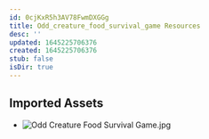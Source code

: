 ```yaml
---
id: 0cjKxR5h3AV78FwmDXGGg
title: Odd_creature_food_survival_game Resources
desc: ''
updated: 1645225706376
created: 1645225706376
stub: false
isDir: true
---
```

## Imported Assets
- ![Odd Creature Food Survival Game.jpg](/assets/odd-creature-food-survival-game.jpg)
